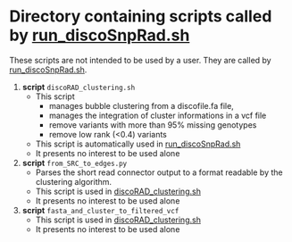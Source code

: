 # Directory containing scripts called by [run_discoSnpRad.sh](https://github.com/GATB/DiscoSnp/blob/master/discoSnpRAD/run_discoSnpRad.sh)



These scripts are not intended to be used by a user. They are called by [run_discoSnpRad.sh](https://github.com/GATB/DiscoSnp/blob/master/discoSnpRAD/run_discoSnpRad.sh). 

1. **script** `discoRAD_clustering.sh`
   * This script 
     * manages bubble clustering from a discofile.fa file, 
     * manages the integration of cluster informations in a vcf file
     * remove variants with more than 95% missing genotypes 
     * remove low rank (<0.4) variants
   * This script is automatically used in [run_discoSnpRad.sh](https://github.com/GATB/DiscoSnp/blob/master/discoSnpRAD/run_discoSnpRad.sh)
   * It presents no interest to be used alone
2. **script** ` from_SRC_to_edges.py `
   * Parses the short read connector output to a format readable by the clustering algorithm. 
   * This script is used in [discoRAD_clustering.sh](https://github.com/GATB/DiscoSnp/blob/master/discoSnpRAD/clustering_scripts/discoRAD_clustering.sh)
   * It presents no interest to be used alone
3. **script** `fasta_and_cluster_to_filtered_vcf`
   * This script is used in [discoRAD_clustering.sh](https://github.com/GATB/DiscoSnp/blob/master/discoSnpRAD/clustering_scripts/discoRAD_clustering.sh)
   * It presents no interest to be used alone



